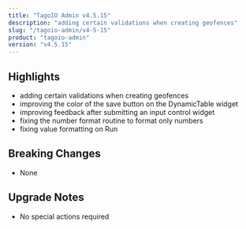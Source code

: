 ```yaml
---
title: "TagoIO Admin v4.5.15"
description: "adding certain validations when creating geofences"
slug: "/tagoio-admin/v4-5-15"
product: "tagoio-admin"
version: "v4.5.15"
---
```


## Highlights

- adding certain validations when creating geofences
- improving the color of the save button on the DynamicTable widget
- improving feedback after submitting an input control widget
- fixing the number format routine to format only numbers
- fixing value formatting on Run

## Breaking Changes

- None

## Upgrade Notes

- No special actions required
